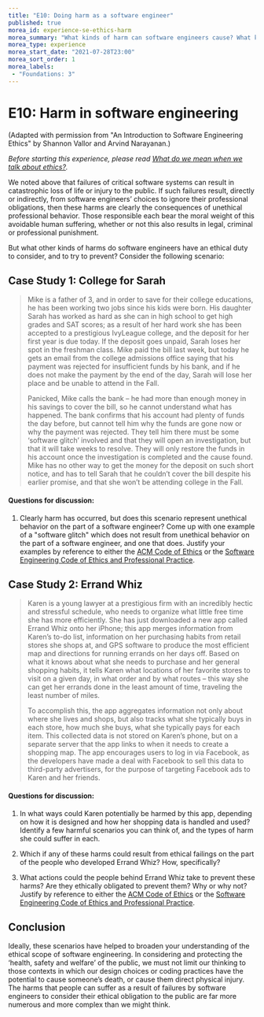 ```yaml
---
title: "E10: Doing harm as a software engineer"
published: true
morea_id: experience-se-ethics-harm
morea_summary: "What kinds of harm can software engineers cause? What kinds can they prevent?"
morea_type: experience
morea_start_date: "2021-07-28T23:00"
morea_sort_order: 1
morea_labels:
 - "Foundations: 3"
---
```


# E10: Harm in software engineering

(Adapted with permission from "An Introduction to Software Engineering Ethics" by Shannon Vallor and Arvind Narayanan.)

*Before starting this experience, please read [What do we mean when we talk about ethics?](reading-se-ethics-intro.html).*

We noted above that failures of critical software systems can result in catastrophic loss
of life or injury to the public. If such failures result, directly or indirectly, from software
engineers’ choices to ignore their professional obligations, then these harms are clearly
the consequences of unethical professional behavior. Those responsible each bear the
moral weight of this avoidable human suffering, whether or not this also results in legal,
criminal or professional punishment.

But what other kinds of harms do software engineers have an ethical duty to consider, and
to try to prevent? Consider the following scenario: 

## Case Study 1: College for Sarah

<blockquote>
<p>Mike is a father of 3, and in order to save for their college educations, he has
been working two jobs since his kids were born. His daughter Sarah has
worked as hard as she can in high school to get high grades and SAT scores;
as a result of her hard work she has been accepted to a prestigious IvyLeague
college, and the deposit for her first year is due today. If the deposit
goes unpaid, Sarah loses her spot in the freshman class. Mike paid the bill
last week, but today he gets an email from the college admissions office
saying that his payment was rejected for insufficient funds by his bank, and
if he does not make the payment by the end of the day, Sarah will lose her
place and be unable to attend in the Fall. </p>

<p>Panicked, Mike calls the bank – he
had more than enough money in his savings to cover the bill, so he cannot
understand what has happened. The bank confirms that his account had
plenty of funds the day before, but cannot tell him why the funds are gone
now or why the payment was rejected. They tell him there must be some
‘software glitch’ involved and that they will open an investigation, but that
it will take weeks to resolve. They will only restore the funds in his account
once the investigation is completed and the cause found. Mike has no other
way to get the money for the deposit on such short notice, and has to tell
Sarah that he couldn’t cover the bill despite his earlier promise, and that she
won’t be attending college in the Fall.
</p>
</blockquote>

#### Questions for discussion:

  
  1. Clearly harm has occurred, but does this scenario represent unethical behavior on the part of a software engineer?  Come up with one example of a "software glitch" which does not result from unethical behavior on the part of a software engineer, and one that does.  Justify your examples by reference to either the [ACM Code of Ethics](https://www.acm.org/about/code-of-ethics) or the [Software Engineering Code of Ethics and Professional Practice](https://www.acm.org/about/se-code). 
  
  
  
  
## Case Study 2: Errand Whiz

<blockquote>
<p>Karen is a young lawyer at a prestigious firm with an incredibly hectic and
stressful schedule, who needs to organize what little free time she has more
efficiently. She has just downloaded a new app called Errand Whiz onto her
iPhone; this app merges information from Karen’s to-do list, information on
her purchasing habits from retail stores she shops at, and GPS software to
produce the most efficient map and directions for running errands on her days
off. Based on what it knows about what she needs to purchase and her general
shopping habits, it tells Karen what locations of her favorite stores to visit on
a given day, in what order and by what routes – this way she can get her
errands done in the least amount of time, traveling the least number of miles.</p>

<p>To accomplish this, the app aggregates information not only about where she
lives and shops, but also tracks what she typically buys in each store, how
much she buys, what she typically pays for each item. This collected data is
not stored on Karen’s phone, but on a separate server that the app links to
when it needs to create a shopping map. The app encourages users to log in
via Facebook, as the developers have made a deal with Facebook to sell this
data to third-party advertisers, for the purpose of targeting Facebook ads to
Karen and her friends.</p>
</blockquote>

#### Questions for discussion:

  1. In what ways could Karen potentially be harmed by this app,
     depending on how it is designed and how her shopping data is handled and used?
     Identify a few harmful scenarios you can think of, and the types of harm she could
     suffer in each.
     
  2. Which if any of these harms could result from ethical failings on
     the part of the people who developed Errand Whiz? How, specifically? 
     
  3. What actions could the people behind Errand Whiz take to prevent
     these harms? Are they ethically obligated to prevent them? Why or why not?
     Justify by reference to either the [ACM Code of Ethics](https://www.acm.org/about/code-of-ethics) or the [Software Engineering Code of Ethics and Professional Practice](https://www.computer.org/web/education/code-of-ethics). 
     
## Conclusion

Ideally, these scenarios have helped to broaden your understanding of the ethical scope
of software engineering. In considering and protecting the ‘health, safety and welfare’ of
the public, we must not limit our thinking to those contexts in which our design choices
or coding practices have the potential to cause someone’s death, or cause them direct
physical injury. The harms that people can suffer as a result of failures by software engineers to
consider their ethical obligation to the public are far more numerous and more complex than we
might think.
